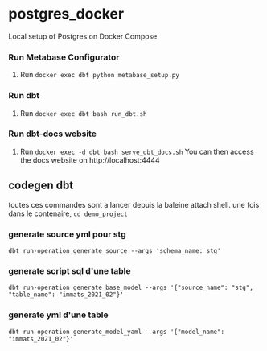 # postgres_docker
Local setup of Postgres on Docker Compose

### Run Metabase Configurator
1. Run `docker exec dbt python metabase_setup.py`

### Run dbt
1. Run `docker exec dbt bash run_dbt.sh`

### Run dbt-docs website
1. Run `docker exec -d dbt bash serve_dbt_docs.sh`
You can then access the docs website on http://localhost:4444

## codegen dbt
toutes ces commandes sont a lancer depuis la baleine attach shell.
une fois dans le contenaire, `cd demo_project`
### generate source yml pour stg 
`dbt run-operation generate_source --args 'schema_name: stg'`
### generate script sql d'une table  
`dbt run-operation generate_base_model --args '{"source_name": "stg", "table_name": "immats_2021_02"}'`
### generate yml d'une table
`dbt run-operation generate_model_yaml --args '{"model_name": "immats_2021_02"}'`